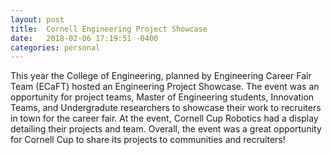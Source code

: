 ```yaml
---
layout: post
title:  Cornell Engineering Project Showcase
date:   2018-02-06 17:19:51 -0400
categories: personal
---
```


This year the College of Engineering, planned by Engineering Career Fair Team (ECaFT) hosted an Engineering Project Showcase. The event was an opportunity for project teams, Master of Engineering students, Innovation Teams, and Undergradute researchers to showcase their work to recruiters in town for the career fair. At the event, Cornell Cup Robotics had a display detailing their projects and team. Overall, the event was a great opportunity for Cornell Cup to share its projects to communities and recruiters! 



[jekyll-docs]: https://jekyllrb.com/docs/home
[jekyll-gh]:   https://github.com/jekyll/jekyll
[jekyll-talk]: https://talk.jekyllrb.com/
